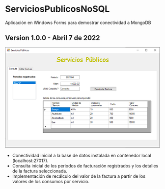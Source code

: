 # ServiciosPublicosNoSQL
Aplicación en Windows Forms para demostrar conectividad a MongoDB

## Version 1.0.0 - Abril 7 de 2022

![ScreenShot - V1.0.0 - Abril 7 de 20222](/screenshots/serviciosPublicosNoSQL_v1_20220407.png)

- Conectividad inicial a la base de datos instalada en contenedor local (localhost:27017).
- Consulta inicial de los periodos de facturación registrados y los detalles de la factura seleccionada.
- Implementación de recálculo del valor de la factura a partir de los valores de los consumos por servicio.
